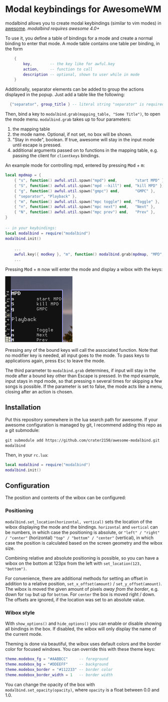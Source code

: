 # Modal keybindings for AwesomeWM

modalbind allows you to create modal keybindings (similar to vim modes) in
[awesome](https://awesomewm.org/). *modalbind requires awesome 4.0+*

To use it, you define a table of bindings for a mode and create a normal binding
to enter that mode. A mode table contains one table per binding, in the form
```lua
	{
		key,        -- the key like for awful.key
		action,     -- function to call
		description -- optional, shown to user while in mode
	}
```

Additionally, separator elements can be added to group the actions displayed in
the popup. Just add a table like the following:
```lua
  {"separator", group_title } -- literal string "separator" is required.
```

Then, bind a key to `modalbind.grab(mapping_table, "Some Title")`, to open the mode menu. `modalbind.grab` takes up to four parameters:
1. the mapping table
2. the mode name. Optional, if not set, no box will be shown.
3. "Stay in mode", boolean. If true, awesome will stay in the input mode until escape is pressed.
4. additional arguments passed on to functions in the mapping table, e.g. passing the client for `clientkeys` bindings.

An example mode for controlling mpd, entered by pressing <kbd>Mod</kbd> + <kbd>m</kbd>:

```lua
local mpdmap = {
	{ "s", function() awful.util.spawn("mpd") end,        "start MPD" },
	{ "S", function() awful.util.spawn("mpd --kill") end, "kill MPD" },
	{ "g", function() awful.util.spawn("gmpc") end,       "GMPC" },
	{ "separator", "Playback" },
	{ "m", function() awful.util.spawn("mpc toggle") end, "Toggle" },
	{ "n", function() awful.util.spawn("mpc next") end,   "Next" },
	{ "N", function() awful.util.spawn("mpc prev") end,   "Prev" },
}

-- in your keybindings:
local modalbind = require("modalbind")
modalbind.init()

	...
	awful.key({ modkey }, "m", function() modalbind.grab(mpdmap, "MPD", true) end),
	...
```

Pressing <kbd>Mod</kbd> + <kbd>m</kbd> now will enter the mode and display a wibox with the keys:

![mpd wibox example](doc/example-mpd-wibox.png)

Pressing any of the bound keys will call the associated function. Note that no
modifier key is needed, all input goes to the mode. To pass keys to applications
again, press <kbd>Esc</kbd> to leave the mode.

The third parameter to `modalbind.grab` determines, if input will stay in the mode
after a bound key other than Escape is pressed. In the mpd example, input stays
in mpd mode, so that pressing <kbd>n</kbd> several times for skipping a few
songs is possible. If the parameter is set to false, the mode acts like a menu,
closing after an action is chosen.

## Installation

Put this repository somewhere in the lua search path for awesome. If your
awesome configuration is managed by git, I recommend adding this repo as a git
submodule:

```git submodule add https://github.com/crater2150/awesome-modalbind.git modalbind ```

Then, in your `rc.lua`:

```lua
local modalbind = require("modalbind")
modalbind.init()
```

## Configuration

The position and contents of the wibox can be configured:

### Positioning

`modalbind.set_location(horizontal, vertical)` sets the location of the wibox
displaying the mode and the bindings. `horizontal` and `vertical` can be
numbers, in which case the positioning is absolute, or `"left" / "right" /
"center"` (horizontal) `"top" / "bottom" / "center"` (vertical), in which case
the position is calculated based on the screen geometry and the wibox size.

Combining relative and absolute positioning is possible, so you can have a wibox
on the bottom at 123px from the left with `set_location(123, "bottom")`.

For convenience, there are additional methods for setting an offset in addition
to a relative position, `set_x_offset(amount)` / `set_y_offset(amount)`. The
wibox is moved the given amount of pixels *away from the border*, e.g. down for
`top` but up for `bottom`. For `center` the box is moved right / down. The
offsets are ignored, if the location was set to an absolute value.

### Wibox style

With `show_options()` and `hide_options()` you can enable or disable showing all
bindings in the box. If disabled, the wibox will only display the name of the
current mode.

Theming is done via beautiful, the wibox uses default colors and the border
color for focused windows. You can override this with these theme keys:

```lua
theme.modebox_fg = "#AABBCC"     -- foreground
theme.modebox_bg = "#DDEEFF"     -- background
theme.modebox_border = "#112233" -- border color
theme.modebox_border_width = 1   -- border width
```

You can change the opacity of the box with `modalbind.set_opacity(opacity)`,
where `opacity` is a float between 0.0 and 1.0.

